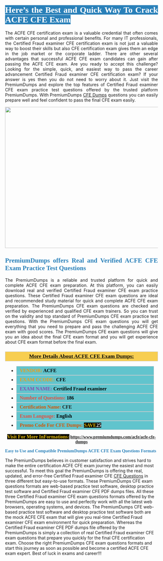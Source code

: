 <h1 style="text-align: justify;"><span style="color:#ffffff;"><span style="font-family:Georgia,serif;"><strong><span style="background-color:#2980b9;">Here’s the Best and Quick Way To Crack ACFE CFE Exam</span></strong></span></span></h1>

<p style="text-align: justify;">The ACFE CFE certification exam is a valuable credential that often comes with certain personal and professional benefits. For many IT professionals, the Certified Fraud examiner CFE certification exam is not just a valuable way to boost their skills but also CFE certification exam gives them an edge in the job market or the corporate ladder. There are other several advantages that successful ACFE CFE exam candidates can gain after passing the ACFE CFE exam. Are you ready to accept this challenge? Looking for the simple, quick, and easiest way to pass the career advancement Certified Fraud examiner CFE certification exam? If your answer is yes then you do not need to worry about it. Just visit the PremiumDumps and explore the top features of Certified Fraud examiner CFE exam practice test questions offered by the trusted platform PremiumDumps. With PremiumDumps <a href="https://www.premiumdumps.com/acfe/acfe-cfe-dumps">CFE Dumps</a> questions you can easily prepare well and feel confident to pass the final CFE exam easily.</p>

<p style="text-align: center;"><a href="https://www.premiumdumps.com/acfe/acfe-cfe-dumps"><img alt="" src="https://i.imgur.com/KJGzbJ2.jpeg" style="width: 700px; height: 465px;" /></a></p>

<h2 style="text-align: justify;"><span style="color:#2980b9;"><span style="font-family:Georgia,serif;"><strong>PremiumDumps offers Real and Verified ACFE CFE Exam Practice Test Questions</strong></span></span></h2>

<p style="text-align: justify;">The PremiumDumps is a reliable and trusted platform for quick and complete ACFE CFE exam preparation. At this platform, you can easily download real and verified Certified Fraud examiner CFE exam practice questions. These Certified Fraud examiner CFE exam questions are ideal and recommended study material for quick and complete ACFE CFE exam preparation. The PremiumDumps CFE exam questions are checked and verified by experienced and qualified CFE exam trainers. So you can trust on the validity and top standard of PremiumDumps CFE exam practice test questions. With the PremiumDumps CFE exam questions you will get everything that you need to prepare and pass the challenging ACFE CFE exam with good scores. The PremiumDumps CFE exam questions will give you an idea about the final CFE exam format and you will get experience about CFE exam format before the final exam.</p>

<h3 style="background: #f7ce50; border: 1px solid rgb(204, 204, 204); padding: 5px 10px; text-align: center;"><span style="font-family:Georgia,serif;"><u><u><span style="color:#000000;"><span style="font-size:11pt"><span style="line-height:normal"><b><span style="font-size:13.0pt"><span cambria="">More Details About ACFE CFE Exam Dumps:</span></span></b></span></span></span></u></u></span></h3>

<ul>
	<li style="margin:0cm 10pt">
	<div style="background:#61c4cd; border: 1px solid rgb(204, 204, 204); padding: 5px 10px; text-align: justify;"><span style="font-family:Georgia,serif;"><span style="font-size:11pt"><span style="line-height:normal"><b><span style="font-size:12.0pt"><span new="" roman="" times=""><span style="color:#f39c12;">VENDOR:</span> <span style="color:#000000;">ACFE</span></span></span></b></span></span></span></div>
	</li>
	<li style="margin:0cm 10pt">
	<div style="background: #61c4cd; border: 1px solid rgb(204, 204, 204); padding: 5px 10px; text-align: justify;"><span style="font-family:Georgia,serif;"><span style="font-size:11pt"><span style="line-height:normal"><b><span style="font-size:12.0pt"><span new="" roman="" times=""><span style="color:#f39c12;">EXAM CCODE:</span> <span style="color:#000000;">CFE</span></span></span></b></span></span></span></div>
	</li>
	<li style="margin:0cm 10pt">
	<div style="background: #61c4cd; border: 1px solid rgb(204, 204, 204); padding: 5px 10px; text-align: justify;"><span style="font-family:Georgia,serif;"><span style="font-size:11pt"><span style="line-height:normal"><b><span style="font-size:12.0pt"><span new="" roman="" times=""><span style="color:#8e44ad;">EXAM NAME:</span> <span style="color:#000000;">Certified Fraud examiner</span></span></span></b></span></span></span></div>
	</li>
	<li style="margin:0cm 10pt">
	<div style="background: #61c4cd; border: 1px solid rgb(204, 204, 204); padding: 5px 10px;"><span style="font-family:Georgia,serif;"><span style="font-size:11pt"><span style="line-height:normal"><b><span style="font-size:12.0pt"><span new="" roman="" times=""><span style="color:#e74c3c;">Number of Questions:</span><span style="color:#000000;"><span style="color:#f1c40f;"> </span>186</span></span></span></b></span></span></span></div>
	</li>
	<li style="margin:0cm 10pt">
	<div style="background: #61c4cd; border: 1px solid rgb(204, 204, 204); padding: 5px 10px; text-align: justify;"><span style="font-family:Georgia,serif;"><span style="font-size:11pt"><span style="line-height:normal"><b><span style="font-size:12.0pt"><span new="" roman="" times=""><span style="color:#d35400;">Certification Name:</span> CFE</span></span></b></span></span></span></div>
	</li>
	<li style="margin:0cm 10pt">
	<div style="background: #61c4cd; border: 1px solid rgb(204, 204, 204); padding: 5px 10px; text-align: justify;"><span style="font-family:Georgia,serif;"><span style="font-size:11pt"><span style="line-height:normal"><b><span style="font-size:12.0pt"><span new="" roman="" times=""><span style="color:#e74c3c;">Exam Language:</span> <span style="color:#000000;">English</span></span></span></b></span></span></span></div>
	</li>
	<li style="margin:0cm 10pt">
	<div style="background: #61c4cd; border: 1px solid rgb(204, 204, 204); padding: 5px 10px;"><span style="font-family:Georgia,serif;"><span style="font-size:11pt"><span style="line-height:normal"><b><span style="font-size:12.0pt"><span new="" roman="" times=""><span style="color:#d35400;">Promo Code For CFE Dumps:</span><span style="color:#f1c40f;"> <span style="background-color:#000000;">SAVE</span></span><span style="color:#ffffff;"><span style="background-color:#000000;">25</span></span></span></span></b></span></span></span></div>
	</li>
</ul>

<p style="text-align: center;"><span style="font-family:Georgia,serif;"><strong><span style="font-size:16px;"><span style="color:#f1c40f;"><span style="background-color:#000000;">Visit For More InFormations:</span></span></span> <a href="https://www.premiumdumps.com/acfe/acfe-cfe-dumps">https://www.premiumdumps.com/acfe/acfe-cfe-dumps</a></strong></span></p>

<p><span style="color:#2980b9;"><span style="font-family:Georgia,serif;"><strong><strong><strong>Easy to Use and Compatible PremiumDumps ACFE CFE Exam Questions Formats</strong></strong></strong></span></span></p>

<p>The PremiumDumps believes in customer satisfaction and strives hard to make the entire certification ACFE CFE exam journey the easiest and most successful. To meet this goal the PremiumDumps is offering the real, updated, and error-free Certified Fraud examiner CFE <a href="https://www.premiumdumps.com/acfe/cfe-dumps">CFE Questions</a> in three different but easy-to-use formats. These PremiumDumps CFE exam questions formats are web-based practice test software, desktop practice test software and Certified Fraud examiner CFE PDF dumps files. All these three Certified Fraud examiner CFE exam questions formats offered by the PremiumDumps are easy to use and perfectly work with all the latest web browsers, operating systems, and devices. The PremiumDumps CFE web-based practice test software and desktop practice test software both are the mock ACFE CFE exam that will give you real-time Certified Fraud examiner CFE exam environment for quick preparation. Whereas the Certified Fraud examiner CFE PDF dumps file offered by the PremiumDumps is simply a collection of real Certified Fraud examiner CFE exam questions that prepare you quickly for the final CFE certification exam. Choose the right PremiumDumps CFE exam questions formats and start this journey as soon as possible and become a certified ACFE CFE exam expert. Best of luck in exams and career!!!</p>
